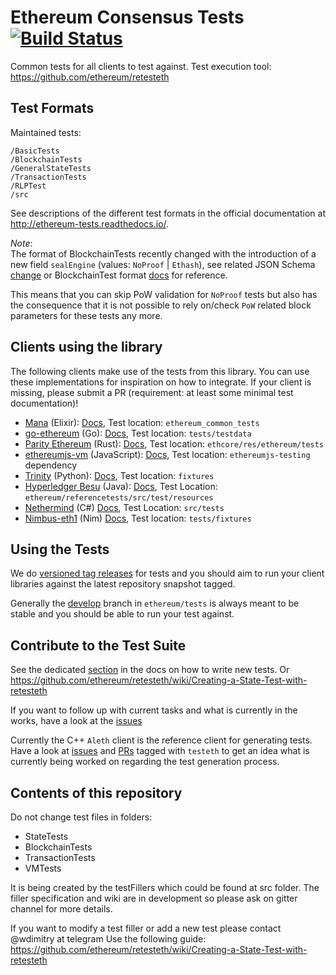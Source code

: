 Ethereum Consensus Tests   [![Build Status](https://travis-ci.org/ethereum/tests.svg?branch=develop)](https://travis-ci.org/ethereum/tests)
=====

Common tests for all clients to test against. Test execution tool: https://github.com/ethereum/retesteth

Test Formats
------------

Maintained tests:

```
/BasicTests
/BlockchainTests
/GeneralStateTests
/TransactionTests
/RLPTest
/src
```


See descriptions of the different test formats in the official documentation at  http://ethereum-tests.readthedocs.io/.

*Note*:  
The format of BlockchainTests recently changed with the introduction of a new field ``sealEngine`` (values: ``NoProof`` | ``Ethash``), see related JSON Schema [change](https://github.com/ethereum/tests/commit/3be71ec3364a01fd4f2cb9b9fd086f3f69f0225c) or BlockchainTest format [docs](https://ethereum-tests.readthedocs.io/en/latest/test_types/blockchain_tests.html) for reference.

This means that you can skip PoW validation for ``NoProof`` tests but also has the consequence that it is not possible to rely on/check ``PoW`` related block parameters for these tests any more.

Clients using the library
-------------------------

The following clients make use of the tests from this library. You can use these implementations for inspiration on how to integrate. If your client is missing, please submit a PR (requirement: at least some minimal test documentation)!

- [Mana](https://github.com/mana-ethereum/mana) (Elixir): [Docs](https://github.com/mana-ethereum/mana#testing), Test location: ``ethereum_common_tests``
- [go-ethereum](https://github.com/pecoin/go-fullnode) (Go): [Docs](https://github.com/pecoin/go-fullnode/wiki/Developers'-Guide), Test location: ``tests/testdata``
- [Parity Ethereum](https://github.com/paritytech/parity-ethereum) (Rust): [Docs](https://wiki.parity.io/Coding-guide), Test location: ``ethcore/res/ethereum/tests``
- [ethereumjs-vm](https://github.com/ethereumjs/ethereumjs-vm) (JavaScript): [Docs](https://github.com/ethereumjs/ethereumjs-vm#testing), Test location: ``ethereumjs-testing`` dependency
- [Trinity](https://github.com/ethereum/py-evm) (Python): [Docs](https://py-evm.readthedocs.io/en/latest/contributing.html#running-the-tests), Test location: `fixtures`
- [Hyperledger Besu](https://github.com/hyperledger/besu) (Java): [Docs](https://wiki.hyperledger.org/display/BESU/Testing), Test Location: ``ethereum/referencetests/src/test/resources``
- [Nethermind](https://github.com/NethermindEth/nethermind) (C#) [Docs](https://nethermind.readthedocs.io), Test Location: ``src/tests``
- [Nimbus-eth1](https://github.com/status-im/nimbus-eth1) (Nim) [Docs](https://github.com/status-im/nimbus-eth1/wiki/Understanding-and-debugging-Nimbus-EVM-JSON-tests), Test location: ``tests/fixtures``

Using the Tests
---------------

We do [versioned tag releases](https://github.com/ethereum/tests/releases) for tests and you should aim to run your client libraries against the latest repository snapshot tagged. 

Generally the [develop](https://github.com/ethereum/tests/tree/develop) branch in ``ethereum/tests`` is always meant to be stable and you should be able to run your test against.

Contribute to the Test Suite
----------------------------

See the dedicated [section](https://ethereum-tests.readthedocs.io/en/latest/generating-tests.html) in the docs on how to write new tests. Or https://github.com/ethereum/retesteth/wiki/Creating-a-State-Test-with-retesteth

If you want to follow up with current tasks and what is currently in the works, have a look at the [issues](https://github.com/ethereum/tests/issues) 

Currently the C++ ``Aleth`` client is the reference client for generating tests. Have a look at [issues](https://github.com/ethereum/aleth/issues?q=is%3Aopen+is%3Aissue+label%3Atesteth) and [PRs](https://github.com/ethereum/aleth/pulls?q=is%3Aopen+is%3Apr+label%3Atesteth) tagged with ``testeth`` to get an idea what is currently being worked on regarding the test generation process.

Contents of this repository
---------------------------

Do not change test files in folders: 
* StateTests
* BlockchainTests
* TransactionTests 
* VMTests

It is being created by the testFillers which could be found at src folder. The filler specification and wiki are in development so please ask on gitter channel for more details.

If you want to modify a test filler or add a new test please contact @wdimitry at telegram
Use the following guide: https://github.com/ethereum/retesteth/wiki/Creating-a-State-Test-with-retesteth 
